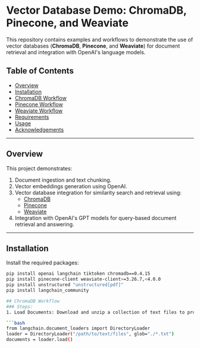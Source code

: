 # Vector Database Demo: ChromaDB, Pinecone, and Weaviate

This repository contains examples and workflows to demonstrate the use of vector databases (**ChromaDB**, **Pinecone**, and **Weaviate**) for document retrieval and integration with OpenAI's language models.

## Table of Contents
- [Overview](#overview)
- [Installation](#installation)
- [ChromaDB Workflow](#chromadb-workflow)
- [Pinecone Workflow](#pinecone-workflow)
- [Weaviate Workflow](#weaviate-workflow)
- [Requirements](#requirements)
- [Usage](#usage)
- [Acknowledgements](#acknowledgements)

---

## Overview

This project demonstrates:
1. Document ingestion and text chunking.
2. Vector embeddings generation using OpenAI.
3. Vector database integration for similarity search and retrieval using:
   - [ChromaDB](https://www.trychroma.com/)
   - [Pinecone](https://www.pinecone.io/)
   - [Weaviate](https://weaviate.io/)
4. Integration with OpenAI's GPT models for query-based document retrieval and answering.

---

## Installation

Install the required packages:

```bash
pip install openai langchain tiktoken chromadb==0.4.15
pip install pinecone-client weaviate-client>=3.26.7,<4.0.0
pip install unstructured "unstructured[pdf]"
pip install langchain_community

## ChromaDB Workflow
### Steps:
1. Load Documents: Download and unzip a collection of text files to process.

```bash
from langchain.document_loaders import DirectoryLoader
loader = DirectoryLoader("/path/to/text/files", glob="./*.txt")
documents = loader.load()

